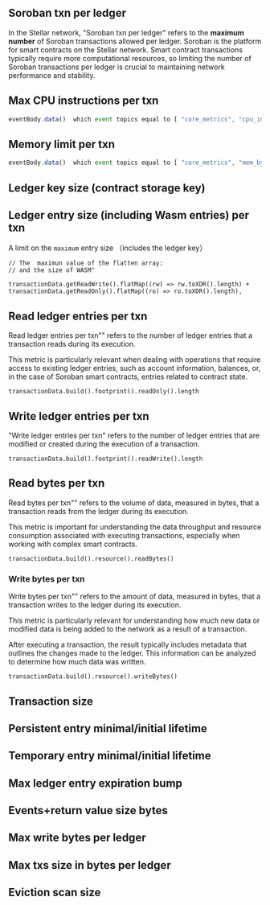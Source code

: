 ## Soroban txn per ledger

In the Stellar network, "Soroban txn per ledger" refers to the **maximum number** of Soroban transactions allowed per ledger. Soroban is the platform for smart contracts on the Stellar network. Smart contract transactions typically require more computational resources, so limiting the number of Soroban transactions per ledger is crucial to maintaining network performance and stability.



## Max CPU instructions per txn

```ts
eventBody.data()  which event topics equal to [ "core_metrics", "cpu_insn" ] 
```


## Memory limit per txn

```ts
eventBody.data()  which event topics equal to [ "core_metrics", "mem_byte" ]
```



## Ledger key size (contract storage key)


## Ledger entry size (including Wasm entries) per txn
A limit on the `maximum` entry size （includes the ledger key）

```
// The  maximun value of the flatten array: 
// and the size of WASM"

transactionData.getReadWrite().flatMap((rw) => rw.toXDR().length) + transactionData.getReadOnly().flatMap((ro) => ro.toXDR().length),
```



## Read ledger entries per txn

Read ledger entries per txn"" refers to the number of ledger entries that a transaction reads during its execution. 

This metric is particularly relevant when dealing with operations that require access to existing ledger entries, such as account information, balances, or, in the case of Soroban smart contracts, entries related to contract state.

```
transactionData.build().footprint().readOnly().length
```



## Write ledger entries per txn

"Write ledger entries per txn" refers to the number of ledger entries that are modified or created during the execution of a transaction. 

```
transactionData.build().footprint().readWrite().length
```



## Read bytes per txn

Read bytes per txn"" refers to the volume of data, measured in bytes, that a transaction reads from the ledger during its execution. 

This metric is important for understanding the data throughput and resource consumption associated with executing transactions, especially when working with complex smart contracts.

```
transactionData.build().resource().readBytes()

```



### Write bytes per txn

Write bytes per txn"" refers to the amount of data, measured in bytes, that a transaction writes to the ledger during its execution. 

This metric is particularly relevant for understanding how much new data or modified data is being added to the network as a result of a transaction.

After executing a transaction, the result typically includes metadata that outlines the changes made to the ledger. This information can be analyzed to determine how much data was written.

```
transactionData.build().resource().writeBytes()
```



## Transaction size



## Persistent entry minimal/initial lifetime



## Temporary entry minimal/initial lifetime



## Max ledger entry expiration bump



## Events+return value size bytes



## Max write bytes per ledger



## Max txs size in bytes per ledger



## Eviction scan size
